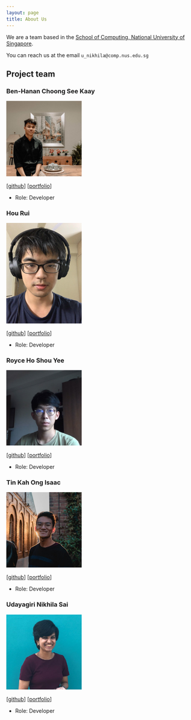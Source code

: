 ```yaml
---
layout: page
title: About Us
---
```


We are a team based in the [School of Computing, National University of Singapore](http://www.comp.nus.edu.sg).

You can reach us at the email `u_nikhila@comp.nus.edu.sg`

## Project team

### Ben-Hanan Choong See Kaay

<img src="images/Ben-Hanan.png" width="200px">

[[github](http://github.com/Ben-Hanan)]
[[portfolio](team/johndoe.md)]

* Role: Developer

### Hou Rui

<img src="images/Hou-Rui.png" width="200px">

[[github](http://github.com/Hou-Rui)] 
[[portfolio](team/johndoe.md)]

* Role: Developer

### Royce Ho Shou Yee

<img src="images/TheSpaceCuber.png" width="200px">

[[github](http://github.com/TheSpaceCuber)]
[[portfolio](team/johndoe.md)]

* Role: Developer

### Tin Kah Ong Isaac

<img src="images/IsaacTin.png" width="200px">

[[github](http://github.com/IsaacTin)]
[[portfolio](team/johndoe.md)]

* Role: Developer

### Udayagiri Nikhila Sai

<img src="images/team-images/Nikhilalalalala.png" width="200px">

[[github](http://github.com/Nikhilalalalala)]
[[portfolio](team/johndoe.md)]

* Role: Developer
